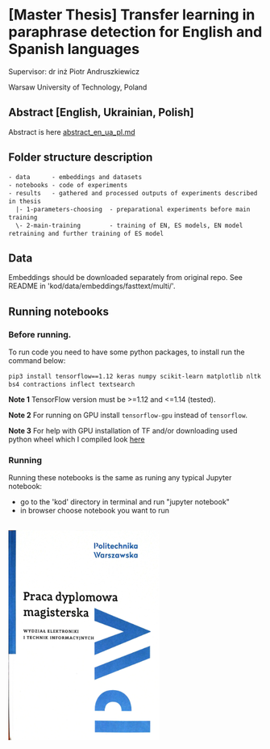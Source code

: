 # [Master Thesis] Transfer learning in paraphrase detection for English and Spanish languages


Supervisor: dr inż Piotr Andruszkiewicz

Warsaw University of Technology, Poland


## Abstract [English, Ukrainian, Polish]

Abstract is here [abstract_en_ua_pl.md](abstract_en_ua_pl.md)


## Folder structure description

```
- data		- embeddings and datasets
- notebooks	- code of experiments
- results	- gathered and processed outputs of experiments described in thesis
  |- 1-parameters-choosing	- preparational experiments before main training
  \- 2-main-training		- training of EN, ES models, EN model retraining and further training of ES model
```

## Data

Embeddings should be downloaded separately from original repo. See README in 'kod/data/embeddings/fasttext/multi/'.


## Running notebooks

### Before running.

To run code you need to have some python packages, to install run the command below:

```
pip3 install tensorflow==1.12 keras numpy scikit-learn matplotlib nltk bs4 contractions inflect textsearch
```

**Note 1** TensorFlow version must be >=1.12 and <=1.14 (tested).

**Note 2** For running on GPU install `tensorflow-gpu` instead of `tensorflow`.

**Note 3** For help with GPU installation of TF and/or downloading used python wheel which I compiled look [here](https://github.com/maks-ym/tensorflow-gpu-installation)


### Running

Running these notebooks is the same as runing any typical Jupyter notebook:
- go to the 'kod' directory in terminal and run "jupyter notebook"
- in browser choose notebook you want to run

<br>
<img src="okładka-pracy-mgr.jpg" height="416" width="300" alt="title_page">
